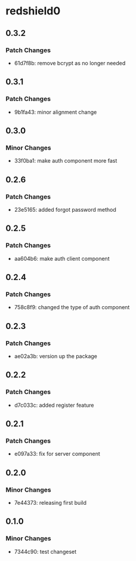 # redshield0

## 0.3.2

### Patch Changes

- 61d7f8b: remove bcrypt as no longer needed

## 0.3.1

### Patch Changes

- 9b1fa43: minor alignment change

## 0.3.0

### Minor Changes

- 33f0ba1: make auth component more fast

## 0.2.6

### Patch Changes

- 23e5165: added forgot password method

## 0.2.5

### Patch Changes

- aa604b6: make auth client component

## 0.2.4

### Patch Changes

- 758c8f9: changed the type of auth component

## 0.2.3

### Patch Changes

- ae02a3b: version up the package

## 0.2.2

### Patch Changes

- d7c033c: added register feature

## 0.2.1

### Patch Changes

- e097a33: fix for server component

## 0.2.0

### Minor Changes

- 7e44373: releasing first build

## 0.1.0

### Minor Changes

- 7344c90: test changeset
